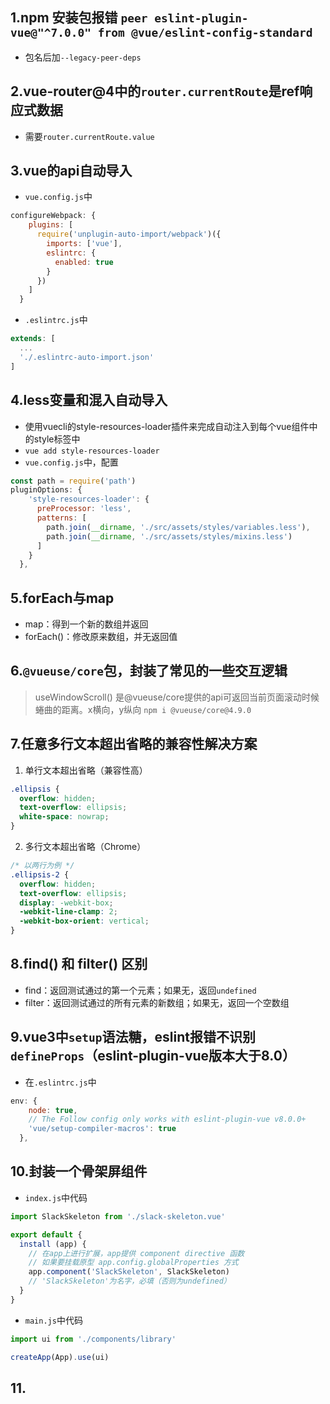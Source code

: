 ## 1.npm 安装包报错 `peer eslint-plugin-vue@"^7.0.0" from @vue/eslint-config-standard`
- 包名后加`--legacy-peer-deps`

## 2.vue-router@4中的`router.currentRoute`是ref响应式数据
- 需要`router.currentRoute.value`

## 3.vue的api自动导入
- `vue.config.js`中
```js
configureWebpack: {
    plugins: [
      require('unplugin-auto-import/webpack')({
        imports: ['vue'],
        eslintrc: {
          enabled: true
        }
      })
    ]
  }
```
- `.eslintrc.js`中
```js
extends: [
  ...
  './.eslintrc-auto-import.json'
]
```
## 4.less变量和混入自动导入
- 使用vuecli的style-resources-loader插件来完成自动注入到每个vue组件中的style标签中
- `vue add style-resources-loader`
- `vue.config.js`中，配置
```js
const path = require('path')
pluginOptions: {
    'style-resources-loader': {
      preProcessor: 'less',
      patterns: [
        path.join(__dirname, './src/assets/styles/variables.less'),
        path.join(__dirname, './src/assets/styles/mixins.less')
      ]
    }
  },
```

## 5.forEach与map
- map：得到一个新的数组并返回
- forEach()：修改原来数组，并无返回值

## 6.`@vueuse/core`包，封装了常见的一些交互逻辑
> useWindowScroll() 是@vueuse/core提供的api可返回当前页面滚动时候蜷曲的距离。x横向，y纵向
`npm i @vueuse/core@4.9.0`

## 7.任意多行文本超出省略的兼容性解决方案
1. 单行文本超出省略（兼容性高）
```css
.ellipsis {
  overflow: hidden;
  text-overflow: ellipsis;
  white-space: nowrap;
}
```
2. 多行文本超出省略（Chrome）
```css
/* 以两行为例 */
.ellipsis-2 {
  overflow: hidden;
  text-overflow: ellipsis;
  display: -webkit-box;
  -webkit-line-clamp: 2;
  -webkit-box-orient: vertical;
}
```
## 8.find() 和 filter() 区别
- find：返回测试通过的第一个元素；如果无，返回`undefined`
- filter：返回测试通过的所有元素的新数组；如果无，返回一个空数组

## 9.vue3中`setup`语法糖，eslint报错不识别`defineProps`（eslint-plugin-vue版本大于8.0）
- 在`.eslintrc.js`中
```js
env: {
    node: true,
    // The Follow config only works with eslint-plugin-vue v8.0.0+
    'vue/setup-compiler-macros': true
  },
```
## 10.封装一个骨架屏组件
- `index.js`中代码
```js
import SlackSkeleton from './slack-skeleton.vue'

export default {
  install (app) {
    // 在app上进行扩展，app提供 component directive 函数
    // 如果要挂载原型 app.config.globalProperties 方式
    app.component('SlackSkeleton', SlackSkeleton)
    // 'SlackSkeleton'为名字，必填（否则为undefined）
  }
}
```
- `main.js`中代码
```js
import ui from './components/library'

createApp(App).use(ui)
```
## 11.